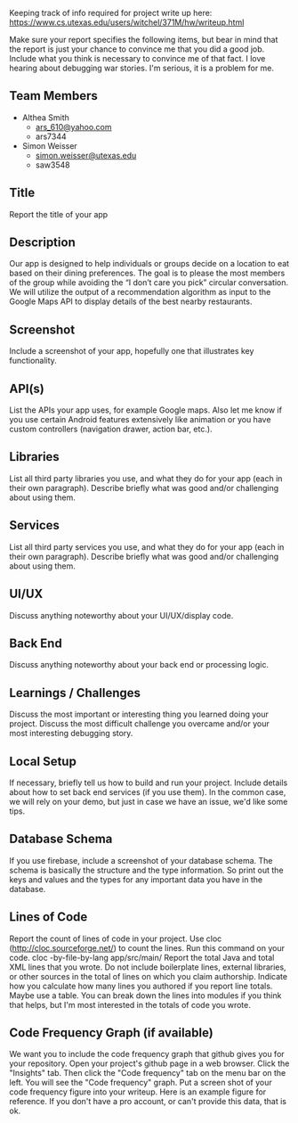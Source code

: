 Keeping track of info required for project write up here:
https://www.cs.utexas.edu/users/witchel/371M/hw/writeup.html


Make sure your report specifies the following items, but bear in mind that the report is just your chance to convince me that you did a good job. 
Include what you think is necessary to convince me of that fact. 
I love hearing about debugging war stories. I'm serious, it is a problem for me.


## Team Members
- Althea Smith
  - ars_610@yahoo.com
  - ars7344
- Simon Weisser
  - simon.weisser@utexas.edu
  - saw3548


## Title 
Report the title of your app

## Description
Our app is designed to help individuals or groups decide on a location to eat based on their dining preferences. The goal is to please the most members of the group while avoiding the “I don’t care you pick” circular conversation. We will utilize the output of a recommendation algorithm as input to the Google Maps API to display details of the best nearby restaurants. 
 
## Screenshot
Include a screenshot of your app, hopefully one that illustrates key functionality.

## API(s)
List the APIs your app uses, for example Google maps. 
Also let me know if you use certain Android features extensively like animation or you have custom controllers (navigation drawer, action bar, etc.).

## Libraries
List all third party libraries you use, and what they do for your app (each in their own paragraph). 
Describe briefly what was good and/or challenging about using them.

## Services
List all third party services you use, and what they do for your app (each in their own paragraph). 
Describe briefly what was good and/or challenging about using them.

## UI/UX
Discuss anything noteworthy about your UI/UX/display code.

## Back End
Discuss anything noteworthy about your back end or processing logic.

## Learnings / Challenges 
Discuss the most important or interesting thing you learned doing your project.
Discuss the most difficult challenge you overcame and/or your most interesting debugging story.

## Local Setup
If necessary, briefly tell us how to build and run your project. Include details about how to set back end services (if you use them). 
In the common case, we will rely on your demo, but just in case we have an issue, we'd like some tips.

## Database Schema
If you use firebase, include a screenshot of your database schema. 
The schema is basically the structure and the type information. 
So print out the keys and values and the types for any important data you have in the database.

## Lines of Code

Report the count of lines of code in your project. Use cloc (http://cloc.sourceforge.net/) to count the lines. Run this command on your code.
cloc -by-file-by-lang app/src/main/
Report the total Java and total XML lines that you wrote. Do not include boilerplate lines, external libraries, or other sources in the total of lines on which you claim authorship.
Indicate how you calculate how many lines you authored if you report line totals. Maybe use a table.
You can break down the lines into modules if you think that helps, but I'm most interested in the totals of code you wrote.

## Code Frequency Graph (if available)
We want you to include the code frequency graph that github gives you for your repository. 
Open your project's github page in a web browser. Click the "Insights" tab. 
Then click the "Code frequency" tab on the menu bar on the left. You will see the "Code frequency" graph. 
Put a screen shot of your code frequency figure into your writeup. Here is an example figure for reference. 
If you don't have a pro account, or can't provide this data, that is ok.
